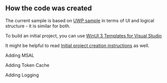 ## How the code was created

 The current sample is based on [UWP sample](https://github.com/Azure-Samples/active-directory-dotnet-native-uwp-v2) in terms of UI and logical structure - it is similar for both.

 To build an initial project, you can use [WinUI 3 Templates for Visual Studio](https://learn.microsoft.com/windows/apps/winui/winui3/winui-project-templates-in-visual-studio)

 It might be helpful to read [Initial project creation instructions](https://learn.microsoft.com/windows/apps/winui/winui3/create-your-first-winui3-app) as well.

 Adding MSAL


 Adding Token Cache


 Adding Logging